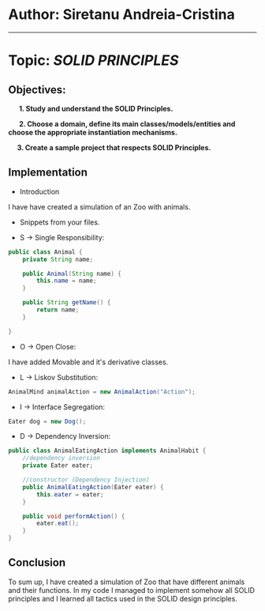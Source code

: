 # Author: Siretanu Andreia-Cristina

----

# Topic: *SOLID PRINCIPLES*
## Objectives:


&ensp; &ensp; __1. Study and understand the SOLID Principles.__

&ensp; &ensp; __2. Choose a domain, define its main classes/models/entities and choose the appropriate instantiation mechanisms.__

&ensp; &ensp;__3. Create a sample project that respects SOLID Principles.__

## Implementation

* Introduction

I have have created a simulation of an Zoo with animals.

* Snippets from your files.

* S -> Single Responsibility:
```java
public class Animal {
    private String name;

    public Animal(String name) {
        this.name = name;
    }

    public String getName() {
        return name;
    }

}

```
* O -> Open Close:

I have added Movable and it's derivative classes.

* L -> Liskov Substitution:
```java
AnimalMind animalAction = new AnimalAction("Action");
```
* I -> Interface Segregation:
```java
Eater dog = new Dog();
```

* D -> Dependency Inversion:
```java
public class AnimalEatingAction implements AnimalHabit {
    //dependency inversion
    private Eater eater;

    //constructor (Dependency Injection)
    public AnimalEatingAction(Eater eater) {
        this.eater = eater;
    }

    public void performAction() {
        eater.eat();
    }
}
```

## Conclusion
To sum up, I have created a simulation of Zoo that have different animals and their functions.
In my code I managed to implement somehow all SOLID principles and I learned all tactics used in the SOLID design principles.